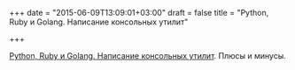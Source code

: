 +++
date = "2015-06-09T13:09:01+03:00"
draft = false
title = "Python, Ruby и Golang. Написание консольных утилит"

+++

<p><a href="http://kylepurdon.com/python/ruby/golang/development/2015/05/30/python-ruby-and-go-a-command-line-application-comparison.html">Python, Ruby и Golang. Написание консольных утилит</a>. Плюсы и минусы.</p>

